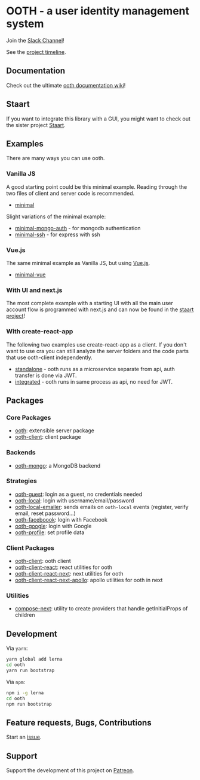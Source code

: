 # OOTH - a user identity management system

Join the [Slack Channel](https://join.slack.com/t/ooth/shared_invite/enQtMjQ3MDE2ODA2NjE0LTE1NGNmN2YzZTdiMWNjODExZmNjYzg3ZGJjZmVmZmI2YjVhOWYzZDQ1NWI4Y2JiNzNlMmI2Y2U5ZWFhODIzMWQ)!

See the [project timeline](https://github.com/nmaro/ooth/projects/2).

## Documentation

Check out the ultimate [ooth documentation wiki](https://github.com/nmaro/ooth/wiki)!

## Staart

If you want to integrate this library with a GUI, you might want to check out the sister project [Staart](https://github.com/nmaro/staart).

## Examples

There are many ways you can use ooth.

### Vanilla JS

A good starting point could be this minimal example. Reading through the two files of client and server code is recommended.

* [minimal](examples/minimal)

Slight variations of the minimal example:

* [minimal-mongo-auth](examples/minimal-mongo-auth) - for mongodb authentication
* [minimal-ssh](examples/minimal-ssh) - for express with ssh

### Vue.js

The same minimal example as Vanilla JS, but using [Vue.js](https://vuejs.org/).

* [minimal-vue](examples/minimal-vue)

### With UI and next.js

The most complete example with a starting UI with all the main user account flow is programmed with next.js and can now be found in the [staart project](https://github.com/nmaro/staart)!

### With create-react-app

The following two examples use create-react-app as a client. If you don't want to use cra you can still analyze the server folders and the code parts that use ooth-client independently.

* [standalone](examples/standalone) - ooth runs as a microservice separate from api, auth transfer is done via JWT.
* [integrated](examples/integrated) - ooth runs in same process as api, no need for JWT.

## Packages

### Core Packages

* [ooth](packages/ooth): extensible server package
* [ooth-client](packages/ooth-client): client package

### Backends

* [ooth-mongo](packages/ooth-mongo): a MongoDB backend

### Strategies

* [ooth-guest](packages/ooth-guest): login as a guest, no credentials needed
* [ooth-local](packages/ooth-local): login with username/email/password
* [ooth-local-emailer](packages/ooth-local-emailer): sends emails on `ooth-local` events (register, verify email, reset password...)
* [ooth-faceboook](packages/ooth-facebook): login with Facebook
* [ooth-google](packages/ooth-google): login with Google
* [ooth-profile](packages/ooth-profile): set profile data

### Client Packages

* [ooth-client](packages/ooth-client): ooth client
* [ooth-client-react](packages/ooth-client-react): react utilities for ooth
* [ooth-client-react-next](packages/ooth-client-react-next): next utilities for ooth
* [ooth-client-react-next-apollo](packages/ooth-client-react-next-apollo): apollo utilities for ooth in next

### Utilities

* [compose-next](packages/compose-next): utility to create providers that handle getInitialProps of children

## Development

Via `yarn`:

```bash
yarn global add lerna
cd ooth
yarn run bootstrap
```

Via `npm`:

```bash
npm i -g lerna
cd ooth
npm run bootstrap
```

## Feature requests, Bugs, Contributions

Start an [issue](https://github.com/nmaro/ooth/issues).

## Support

Support the development of this project on [Patreon](https://www.patreon.com/nmaro).
